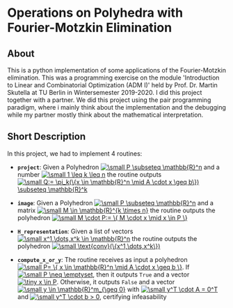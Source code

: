 # Operations on Polyhedra with Fourier-Motzkin Elimination
## About
This is a python implementation of some applications of the Fourier-Motzkin elimination. This was a programming exercise on the module 'Introduction to Linear and Combinatorial Optimization (ADM I)' held by Prof. Dr. Martin Skutella at TU Berlin in Wintersemester 2019-2020. I did this project together with a partner. We did this project using the pair programming paradigm, where i mainly think about the implementation and the debugging while my partner mostly think about the mathematical interpretation.

## Short Description
In this project, we had to implement 4 routines:

- **`project`**: Given a Polyhedron  <a href="https://www.codecogs.com/eqnedit.php?latex=\inline&space;\small&space;P&space;\subseteq&space;\mathbb{R}^n" target="_blank"><img src="https://latex.codecogs.com/gif.latex?\inline&space;\small&space;P&space;\subseteq&space;\mathbb{R}^n" title="\small P \subseteq \mathbb{R}^n" /></a>  and a number  <a href="https://www.codecogs.com/eqnedit.php?latex=\inline&space;\small&space;1&space;\leq&space;k&space;\leq&space;n" target="_blank"><img src="https://latex.codecogs.com/gif.latex?\inline&space;\small&space;1&space;\leq&space;k&space;\leq&space;n" title="\small 1 \leq k \leq n" /></a>  the routine outputs  <a href="https://www.codecogs.com/eqnedit.php?latex=\inline&space;\small&space;Q:=&space;\pi_k(\{x&space;\in&space;\mathbb{R}^n&space;\mid&space;A&space;\cdot&space;x&space;\geq&space;b\})&space;\subseteq&space;\mathbb{R}^k" target="_blank"><img src="https://latex.codecogs.com/gif.latex?\inline&space;\small&space;Q:=&space;\pi_k(\{x&space;\in&space;\mathbb{R}^n&space;\mid&space;A&space;\cdot&space;x&space;\geq&space;b\})&space;\subseteq&space;\mathbb{R}^k" title="\small Q:= \pi_k(\{x \in \mathbb{R}^n \mid A \cdot x \geq b\}) \subseteq \mathbb{R}^k" /></a>
 
 - **`image`**: Given a Polyhedron  <a href="https://www.codecogs.com/eqnedit.php?latex=\inline&space;\small&space;P&space;\subseteq&space;\mathbb{R}^n" target="_blank"><img src="https://latex.codecogs.com/gif.latex?\inline&space;\small&space;P&space;\subseteq&space;\mathbb{R}^n" title="\small P \subseteq \mathbb{R}^n" /></a> and a matrix <a href="https://www.codecogs.com/eqnedit.php?latex=\inline&space;\small&space;M&space;\in&space;\mathbb{R}^{k&space;\times&space;n}" target="_blank"><img src="https://latex.codecogs.com/gif.latex?\inline&space;\small&space;M&space;\in&space;\mathbb{R}^{k&space;\times&space;n}" title="\small M \in \mathbb{R}^{k \times n}" /></a> the routine outputs the polyhedron <a href="https://www.codecogs.com/eqnedit.php?latex=\inline&space;\small&space;M&space;\cdot&space;P:=&space;\{&space;M&space;\cdot&space;x&space;\mid&space;x&space;\in&space;P&space;\}" target="_blank"><img src="https://latex.codecogs.com/gif.latex?\inline&space;\small&space;M&space;\cdot&space;P:=&space;\{&space;M&space;\cdot&space;x&space;\mid&space;x&space;\in&space;P&space;\}" title="\small M \cdot P:= \{ M \cdot x \mid x \in P \}" /></a> 
 
 - **`H_representation`**: Given a list of vectors <a href="https://www.codecogs.com/eqnedit.php?latex=\inline&space;\small&space;x^1,\dots,x^k&space;\in&space;\mathbb{R}^n" target="_blank"><img src="https://latex.codecogs.com/gif.latex?\inline&space;\small&space;x^1,\dots,x^k&space;\in&space;\mathbb{R}^n" title="\small x^1,\dots,x^k \in \mathbb{R}^n" /></a> the routine outputs the polyhedron <a href="https://www.codecogs.com/eqnedit.php?latex=\inline&space;\small&space;\text{conv}(\{x^1,\dots,x^k\})" target="_blank"><img src="https://latex.codecogs.com/gif.latex?\inline&space;\small&space;\text{conv}(\{x^1,\dots,x^k\})" title="\small \text{conv}(\{x^1,\dots,x^k\})" /></a>
 
 - **`compute_x_or_y`**: The routine receives as input a polyhedron <a href="https://www.codecogs.com/eqnedit.php?latex=\inline&space;\small&space;P=&space;\{&space;x&space;\in&space;\mathbb{R}^n&space;\mid&space;A&space;\cdot&space;x&space;\geq&space;b&space;\}" target="_blank"><img src="https://latex.codecogs.com/gif.latex?\inline&space;\small&space;P=&space;\{&space;x&space;\in&space;\mathbb{R}^n&space;\mid&space;A&space;\cdot&space;x&space;\geq&space;b&space;\}" title="\small P= \{ x \in \mathbb{R}^n \mid A \cdot x \geq b \}" /></a>. If <a href="https://www.codecogs.com/eqnedit.php?latex=\inline&space;\small&space;P&space;\neq&space;\emptyset" target="_blank"><img src="https://latex.codecogs.com/gif.latex?\inline&space;\small&space;P&space;\neq&space;\emptyset" title="\small P \neq \emptyset" /></a>, then it outputs `True` and a vector <a href="https://www.codecogs.com/eqnedit.php?latex=\dpi{200}&space;\tiny&space;x&space;\in&space;P" target="_blank"><img src="https://latex.codecogs.com/png.latex?\dpi{200}&space;\tiny&space;x&space;\in&space;P" title="\tiny x \in P" /></a>. Otherwise, it outputs `False` and a vector <a href="https://www.codecogs.com/eqnedit.php?latex=\dpi{120}&space;\small&space;y&space;\in&space;\mathbb{R}^m_{\geq&space;0}" target="_blank"><img src="https://latex.codecogs.com/gif.latex?\dpi{120}&space;\small&space;y&space;\in&space;\mathbb{R}^m_{\geq&space;0}" title="\small y \in \mathbb{R}^m_{\geq 0}" /></a> with <a href="https://www.codecogs.com/eqnedit.php?latex=\dpi{120}&space;\small&space;y^T&space;\cdot&space;A&space;=&space;0^T" target="_blank"><img src="https://latex.codecogs.com/gif.latex?\dpi{120}&space;\small&space;y^T&space;\cdot&space;A&space;=&space;0^T" title="\small y^T \cdot A = 0^T" /></a> and <a href="https://www.codecogs.com/eqnedit.php?latex=\dpi{120}&space;\small&space;y^T&space;\cdot&space;b&space;>&space;0" target="_blank"><img src="https://latex.codecogs.com/gif.latex?\dpi{120}&space;\small&space;y^T&space;\cdot&space;b&space;>&space;0" title="\small y^T \cdot b > 0" /></a>, certifying infeasability
